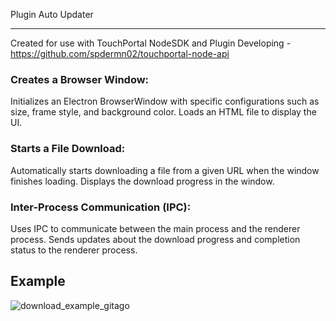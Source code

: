 Plugin Auto Updater

-------

Created for use with TouchPortal NodeSDK and Plugin Developing - https://github.com/spdermn02/touchportal-node-api


### Creates a Browser Window:
Initializes an Electron BrowserWindow with specific configurations such as size, frame style, and background color.
Loads an HTML file to display the UI.

### Starts a File Download:
Automatically starts downloading a file from a given URL when the window finishes loading.
Displays the download progress in the window.

### Inter-Process Communication (IPC):
Uses IPC to communicate between the main process and the renderer process.
Sends updates about the download progress and completion status to the renderer process.


## Example
![download_example_gitago](https://github.com/user-attachments/assets/0ad23ad8-175d-4e1f-b2e6-3bb1bd37fcb7)
